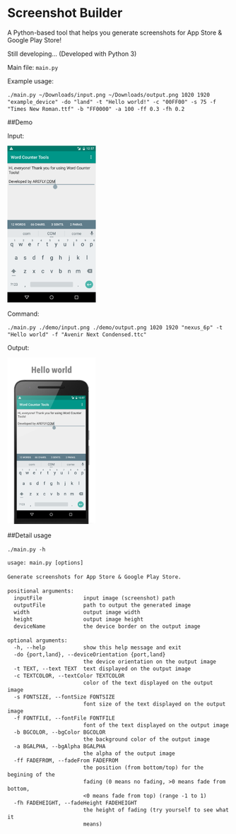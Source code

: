 # Screenshot Builder
A Python-based tool that helps you generate screenshots for App Store &amp; Google Play Store!

Still developing... (Developed with Python 3)

Main file: `main.py`

Example usage:

```
./main.py ~/Downloads/input.png ~/Downloads/output.png 1020 1920 "example_device" -do "land" -t "Hello world!" -c "00FF00" -s 75 -f "Times New Roman.ttf" -b "FF0000" -a 100 -ff 0.3 -fh 0.2
```

##Demo

Input:

<img src="https://github.com/eflyjason/ScreenshotBuilder/raw/master/demo/input.png" width="200px">

Command:

```
./main.py ./demo/input.png ./demo/output.png 1020 1920 "nexus_6p" -t "Hello world" -f "Avenir Next Condensed.ttc"
```

Output:

<img src="https://github.com/eflyjason/ScreenshotBuilder/raw/master/demo/output.png" width="200px">

##Detail usage 

`./main.py -h`


```
usage: main.py [options]

Generate screenshots for App Store & Google Play Store.

positional arguments:
  inputFile             input image (screenshot) path
  outputFile            path to output the generated image
  width                 output image width
  height                output image height
  deviceName            the device border on the output image

optional arguments:
  -h, --help            show this help message and exit
  -do {port,land}, --deviceOrientation {port,land}
                        the device orientation on the output image
  -t TEXT, --text TEXT  text displayed on the output image
  -c TEXTCOLOR, --textColor TEXTCOLOR
                        color of the text displayed on the output image
  -s FONTSIZE, --fontSize FONTSIZE
                        font size of the text displayed on the output image
  -f FONTFILE, --fontFile FONTFILE
                        font of the text displayed on the output image
  -b BGCOLOR, --bgColor BGCOLOR
                        the background color of the output image
  -a BGALPHA, --bgAlpha BGALPHA
                        the alpha of the output image
  -ff FADEFROM, --fadeFrom FADEFROM
                        the position (from bottom/top) for the begining of the
                        fading (0 means no fading, >0 means fade from bottom,
                        <0 means fade from top) (range -1 to 1)
  -fh FADEHEIGHT, --fadeHeight FADEHEIGHT
                        the height of fading (try yourself to see what it
                        means)
```
